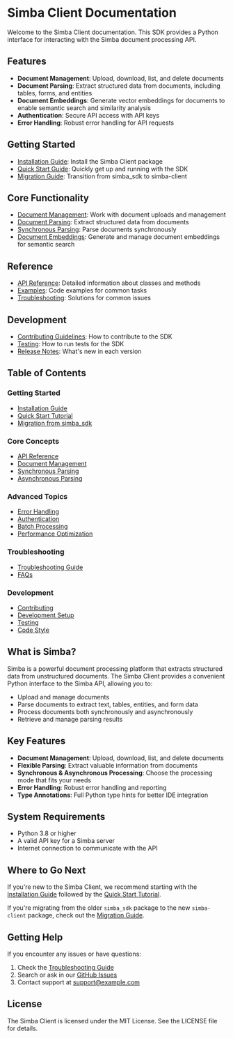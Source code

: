 # Simba Client Documentation

Welcome to the Simba Client documentation. This SDK provides a Python interface for interacting with the Simba document processing API.

## Features

- **Document Management**: Upload, download, list, and delete documents
- **Document Parsing**: Extract structured data from documents, including tables, forms, and entities
- **Document Embeddings**: Generate vector embeddings for documents to enable semantic search and similarity analysis
- **Authentication**: Secure API access with API keys
- **Error Handling**: Robust error handling for API requests

## Getting Started

- [Installation Guide](installation.md): Install the Simba Client package
- [Quick Start Guide](quickstart.md): Quickly get up and running with the SDK
- [Migration Guide](migration.md): Transition from simba_sdk to simba-client

## Core Functionality

- [Document Management](document_management.md): Work with document uploads and management
- [Document Parsing](document_parsing.md): Extract structured data from documents
- [Synchronous Parsing](synchronous_parsing.md): Parse documents synchronously
- [Document Embeddings](embeddings.md): Generate and manage document embeddings for semantic search

## Reference

- [API Reference](api_reference.md): Detailed information about classes and methods
- [Examples](../examples/): Code examples for common tasks
- [Troubleshooting](troubleshooting.md): Solutions for common issues

## Development

- [Contributing Guidelines](contributing.md): How to contribute to the SDK
- [Testing](testing.md): How to run tests for the SDK
- [Release Notes](release_notes.md): What's new in each version

## Table of Contents

### Getting Started
- [Installation Guide](./installation.md)
- [Quick Start Tutorial](./quickstart.md)
- [Migration from simba_sdk](./migration.md)

### Core Concepts
- [API Reference](./api_reference.md)
- [Document Management](./document_management.md)
- [Synchronous Parsing](./synchronous_parsing.md)
- [Asynchronous Parsing](./async_parsing.md)

### Advanced Topics
- [Error Handling](./error_handling.md)
- [Authentication](./authentication.md)
- [Batch Processing](./batch_processing.md)
- [Performance Optimization](./performance.md)

### Troubleshooting
- [Troubleshooting Guide](./troubleshooting.md)
- [FAQs](./faqs.md)

### Development
- [Contributing](./contributing.md)
- [Development Setup](./development.md)
- [Testing](./testing.md)
- [Code Style](./code_style.md)

## What is Simba?

Simba is a powerful document processing platform that extracts structured data from unstructured documents. The Simba Client provides a convenient Python interface to the Simba API, allowing you to:

- Upload and manage documents
- Parse documents to extract text, tables, entities, and form data
- Process documents both synchronously and asynchronously
- Retrieve and manage parsing results

## Key Features

- **Document Management**: Upload, download, list, and delete documents
- **Flexible Parsing**: Extract valuable information from documents
- **Synchronous & Asynchronous Processing**: Choose the processing mode that fits your needs
- **Error Handling**: Robust error handling and reporting
- **Type Annotations**: Full Python type hints for better IDE integration

## System Requirements

- Python 3.8 or higher
- A valid API key for a Simba server
- Internet connection to communicate with the API

## Where to Go Next

If you're new to the Simba Client, we recommend starting with the [Installation Guide](./installation.md) followed by the [Quick Start Tutorial](./quickstart.md).

If you're migrating from the older `simba_sdk` package to the new `simba-client` package, check out the [Migration Guide](./migration.md).

## Getting Help

If you encounter any issues or have questions:

1. Check the [Troubleshooting Guide](./troubleshooting.md)
2. Search or ask in our [GitHub Issues](https://github.com/yourusername/simba-client/issues)
3. Contact support at support@example.com

## License

The Simba Client is licensed under the MIT License. See the LICENSE file for details. 